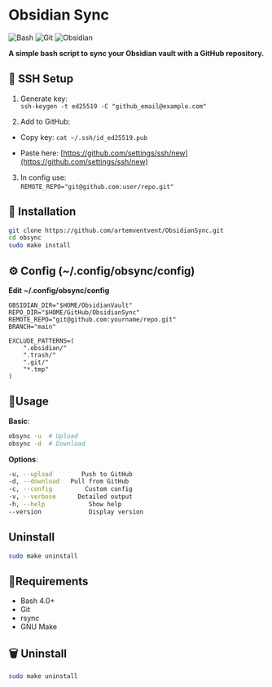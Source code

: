 # Obsidian Sync

![Bash](https://img.shields.io/badge/shell_script-%23121011.svg?style=for-the-badge&logo=gnu-bash&logoColor=white)
![Git](https://img.shields.io/badge/git-%23F05033.svg?style=for-the-badge&logo=git&logoColor=white)
![Obsidian](https://img.shields.io/badge/Obsidian-%23483699.svg?style=for-the-badge&logo=obsidian&logoColor=white)

**A simple bash script to sync your Obsidian vault with a GitHub repository.**

## 🔑 SSH Setup

1. Generate key:  
    `ssh-keygen -t ed25519 -C "github_email@example.com"`
    
2. Add to GitHub:
    
- Copy key: `cat ~/.ssh/id_ed25519.pub`
	
- Paste here: [https://github.com/settings/ssh/new](https://github.com/settings/ssh/new)
    
3. In config use:  
    `REMOTE_REPO="git@github.com:user/repo.git"`
    

## 🚀 Installation
```bash
git clone https://github.com/artemventvent/ObsidianSync.git
cd obsync
sudo make install
```
## ⚙️ Config (~/.config/obsync/config)
**Edit ~/.config/obsync/config**
```
OBSIDIAN_DIR="$HOME/ObsidianVault"
REPO_DIR="$HOME/GitHub/ObsidianSync"
REMOTE_REPO="git@github.com:yourname/repo.git"
BRANCH="main"

EXCLUDE_PATTERNS=(
    ".obsidian/"
    ".trash/"
    ".git/"
    "*.tmp"
)
```
## 🔄Usage

**Basic**:
```bash
obsync -u  # Upload
obsync -d  # Download
```

**Options**:
```bash
-u, --upload        Push to GitHub
-d, --download   Pull from GitHub
-c, --config         Custom config
-v, --verbose      Detailed output
-h, --help            Show help
--version             Display version
```	
## Uninstall

```bash
sudo make uninstall
```
## 📄Requirements

- Bash 4.0+
- Git
- rsync
- GNU Make
## 🗑️ Uninstall

```bash
sudo make uninstall
```
